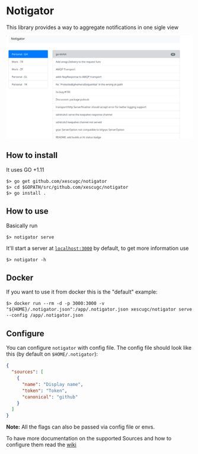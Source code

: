# Notigator

This library provides a way to aggregate notifications in one sigle view

![notigator](https://github.com/xescugc/notigator/blob/master/docs/screenshot.png)

## How to install

It uses GO +1.11

```
$> go get github.com/xescugc/notigator
$> cd $GOPATH/src/github.com/xescugc/notigator
$> go install .
```

## How to use

Basically run

```
$> notigator serve
```

It'll start a server at [`localhost:3000`](localhost:3000) by default, to get more information use

```
$> notigator -h
```

## Docker

If you want to use it from docker this is the "default" example:

```
$> docker run --rm -d -p 3000:3000 -v "${HOME}/.notigator.json":/app/.notigator.json xescugc/notigator serve --config /app/.notigator.json
```

## Configure

You can configure `notigator` with config file. The config file should look like this (by default on `$HOME/.notigator`):

```json
{
  "sources": [
    {
      "name": "Display name",
      "token": "Token",
      "canonical": "github"
    }
  ]
}
```

**Note:** All the flags can also be passed via config file or envs.

To have more documentation on the supported Sources and how to configure them read the [wiki](https://github.com/xescugc/notigator/wiki/Config-File)
